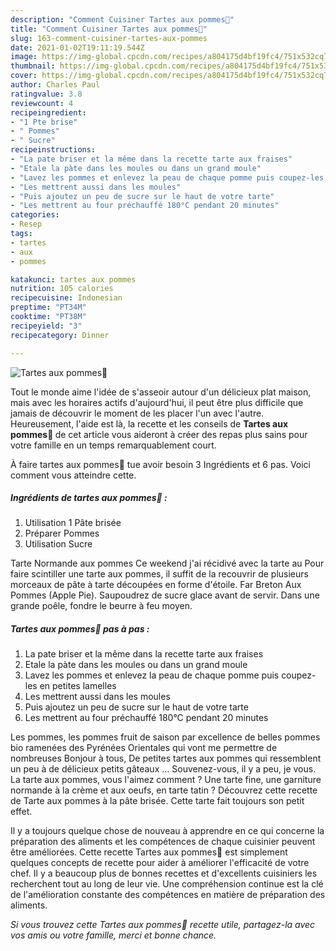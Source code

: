 ```yaml
---
description: "Comment Cuisiner Tartes aux pommes🍏"
title: "Comment Cuisiner Tartes aux pommes🍏"
slug: 163-comment-cuisiner-tartes-aux-pommes
date: 2021-01-02T19:11:19.544Z
image: https://img-global.cpcdn.com/recipes/a804175d4bf19fc4/751x532cq70/tartes-aux-pommes🍏-photo-principale-de-la-recette.jpg
thumbnail: https://img-global.cpcdn.com/recipes/a804175d4bf19fc4/751x532cq70/tartes-aux-pommes🍏-photo-principale-de-la-recette.jpg
cover: https://img-global.cpcdn.com/recipes/a804175d4bf19fc4/751x532cq70/tartes-aux-pommes🍏-photo-principale-de-la-recette.jpg
author: Charles Paul
ratingvalue: 3.8
reviewcount: 4
recipeingredient:
- "1 Pte brise"
- " Pommes"
- " Sucre"
recipeinstructions:
- "La pate briser et la même dans la recette tarte aux fraises"
- "Etale la pàte dans les moules ou dans un grand moule"
- "Lavez les pommes et enlevez la peau de chaque pomme puis coupez-les en petites lamelles"
- "Les mettrent aussi dans les moules"
- "Puis ajoutez un peu de sucre sur le haut de votre tarte"
- "Les mettrent au four préchauffé 180°C pendant 20 minutes"
categories:
- Resep
tags:
- tartes
- aux
- pommes

katakunci: tartes aux pommes 
nutrition: 105 calories
recipecuisine: Indonesian
preptime: "PT34M"
cooktime: "PT38M"
recipeyield: "3"
recipecategory: Dinner

---
```



![Tartes aux pommes🍏](https://img-global.cpcdn.com/recipes/a804175d4bf19fc4/751x532cq70/tartes-aux-pommes🍏-photo-principale-de-la-recette.jpg)

Tout le monde aime l'idée de s'asseoir autour d'un délicieux plat maison, mais avec les horaires actifs d'aujourd'hui, il peut être plus difficile que jamais de découvrir le moment de les placer l'un avec l'autre. Heureusement, l'aide est là, la recette et les conseils de <strong> Tartes aux pommes🍏 </strong> de cet article vous aideront à créer des repas plus sains pour votre famille en un temps remarquablement court.

<!--inarticleads1-->

À faire tartes aux pommes🍏 tue avoir besoin 3 Ingrédients et 6 pas. Voici comment vous atteindre cette.

##### Ingrédients de tartes aux pommes🍏 :

1. Utilisation 1 Pâte brisée
1. Préparer  Pommes
1. Utilisation  Sucre


Tarte Normande aux pommes Ce weekend j&#39;ai récidivé avec la tarte au Pour faire scintiller une tarte aux pommes, il suffit de la recouvrir de plusieurs morceaux de pâte à tarte découpées en forme d&#39;étoile. Far Breton Aux Pommes (Apple Pie). Saupoudrez de sucre glace avant de servir. Dans une grande poêle, fondre le beurre à feu moyen. 

<!--inarticleads2-->

##### Tartes aux pommes🍏 pas à pas :

1. La pate briser et la même dans la recette tarte aux fraises
1. Etale la pàte dans les moules ou dans un grand moule
1. Lavez les pommes et enlevez la peau de chaque pomme puis coupez-les en petites lamelles
1. Les mettrent aussi dans les moules
1. Puis ajoutez un peu de sucre sur le haut de votre tarte
1. Les mettrent au four préchauffé 180°C pendant 20 minutes


Les pommes, les pommes fruit de saison par excellence de belles pommes bio ramenées des Pyrénées Orientales qui vont me permettre de nombreuses Bonjour à tous, De petites tartes aux pommes qui ressemblent un peu à de délicieux petits gâteaux … Souvenez-vous, il y a peu, je vous. La tarte aux pommes, vous l&#39;aimez comment ? Une tarte fine, une garniture normande à la crème et aux oeufs, en tarte tatin ? Découvrez cette recette de Tarte aux pommes à la pâte brisée. Cette tarte fait toujours son petit effet. 

<!--inarticleads1-->

<p>
Il y a toujours quelque chose de nouveau à apprendre en ce qui concerne la préparation des aliments et les compétences de chaque cuisinier peuvent être améliorées. Cette recette Tartes aux pommes🍏 est simplement quelques concepts de recette pour aider à améliorer l'efficacité de votre chef. Il y a beaucoup plus de bonnes recettes et d'excellents cuisiniers les recherchent tout au long de leur vie. Une compréhension continue est la clé de l'amélioration constante des compétences en matière de préparation des aliments.
</p>

<p>
<i>Si vous trouvez cette Tartes aux pommes🍏 recette utile, partagez-la avec vos amis ou votre famille, merci et bonne chance.</i>
</p>
